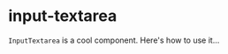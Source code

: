 # input-textarea

`InputTextarea` is a cool component. Here's how to use it...

<template>
  <input-textarea />
</template>
